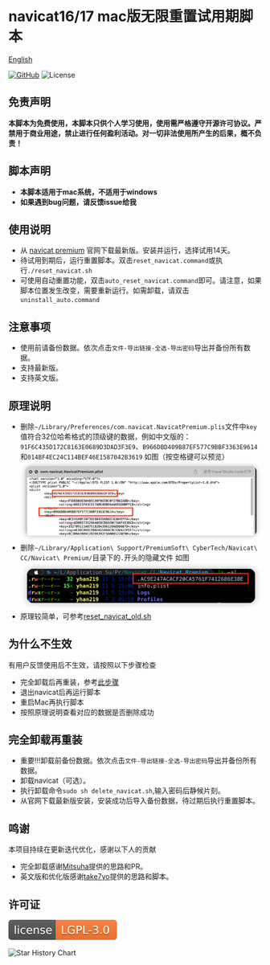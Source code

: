 # navicat16/17 mac版无限重置试用期脚本

<!-- @import "[TOC]" {cmd="toc" depthFrom=1 depthTo=6 orderedList=false} -->

[English](README_en.md)

[![GitHub](https://img.shields.io/github/stars/yhan219/navicat_reset_mac.svg?style=social&label=Stars)](https://github.com/yhan219/navicat_reset_mac)
![License](https://img.shields.io/badge/License-LGPL-blue.svg)


## 免责声明

**本脚本为免费使用，本脚本只供个人学习使用，使用需严格遵守开源许可协议。严禁用于商业用途，禁止进行任何盈利活动。对一切非法使用所产生的后果，概不负责！**

## 脚本声明

- **本脚本适用于mac系统，不适用于windows**
- **如果遇到bug问题，请反馈issue给我**

## 使用说明
- 从 [navicat premium](https://www.navicat.com.cn/download/navicat-premium) 官网下载最新版。安装并运行，选择试用14天。
- 待试用到期后，运行重置脚本。双击`reset_navicat.command`或执行`./reset_navicat.sh`
- 可使用自动重置功能，双击`auto_reset_navicat.command`即可。请注意，如果脚本位置发生改变，需要重新运行。如需卸载，请双击`uninstall_auto.command`

## 注意事项
- 使用前请备份数据。依次点击`文件-导出链接-全选-导出密码`导出并备份所有数据。
- 支持最新版。
- 支持英文版。

## 原理说明

- 删除`~/Library/Preferences/com.navicat.NavicatPremium.plis`文件中`key`值符合32位哈希格式的顶级键的数据，例如中文版的：`91F6C435D172C8163E0689D3DAD3F3E9`、`B966DBD409B87EF577C9BBF3363E9614`和`014BF4EC24C114BEF46E1587042B3619`
  如图（按空格键可以预览）
  ![](image/img1.png)
- 删除`~/Library/Application\ Support/PremiumSoft\ CyberTech/Navicat\ CC/Navicat\ Premium/`目录下的`.`开头的隐藏文件
  如图
  ![](image/img.png)
- 原理较简单，可参考[reset_navicat_old.sh](reset_navicat_old.sh)

## 为什么不生效

有用户反馈使用后不生效，请按照以下步骤检查

- 完全卸载后再重装，参考[此步骤](#完全卸载再重装)
- 退出navicat后再运行脚本
- 重启Mac再执行脚本
- 按照原理说明查看对应的数据是否删除成功

## 完全卸载再重装
- 重要!!!卸载前备份数据。依次点击`文件-导出链接-全选-导出密码`导出并备份所有数据。
- 卸载navicat（可选）。
- 执行卸载命令`sudo sh delete_navicat.sh`,输入密码后静候片刻。
- 从官网下载最新版安装，安装成功后导入备份数据，待过期后执行重置脚本。

## 鸣谢
本项目持续在更新迭代优化，感谢以下人的贡献
- 完全卸载感谢[Mitsuha](https://github.com/yhan219/navicat_reset_mac/issues/31)提供的思路和PR。
- 英文版和优化版感谢[take7yo](https://github.com/yhan219/navicat_reset_mac/issues/34)提供的思路和脚本。

## 许可证

![](image/LGPL.svg)

<picture>
  <source
    media="(prefers-color-scheme: dark)"
    srcset="
      https://api.star-history.com/svg?repos=yhan219/navicat_reset_mac&type=Date&theme=dark
    "
  />
  <source
    media="(prefers-color-scheme: light)"
    srcset="
      https://api.star-history.com/svg?repos=yhan219/navicat_reset_mac&type=Date
    "
  />
  <img
    alt="Star History Chart"
    src="https://api.star-history.com/svg?repos=yhan219/navicat_reset_mac&type=Date"
  />
</picture>
